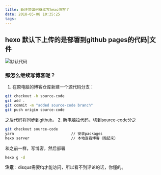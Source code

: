 ```yaml
---
title: 新环境如何继续写hexo博客？
date: 2018-05-08 10:35:25
tags:
---
```

## hexo 默认下上传的是部署到github pages的代码|文件
![默认代码](http://p7b9iw239.bkt.clouddn.com/default_code.png)
### 那怎么继续写博客呢？
1. 在原电脑的博客仓库新建一个源代码分支：
```bash
git checkout -b source-code
git add .
git commit -m "added source-code branch"
git push origin source-code
```
之后代码将同步到github。
2. 新电脑拉代码，切到source-code分之
```bash
git checkout source-code
yarn                          // 安装packages
hexo server                   // 本地查看博客（跑起来）
```
和之前一样，写博客，然后部署
```bash
hexo g -d
```
**注意**：disqus需要fq才能访问，所以看不到评论的话，你懂的。